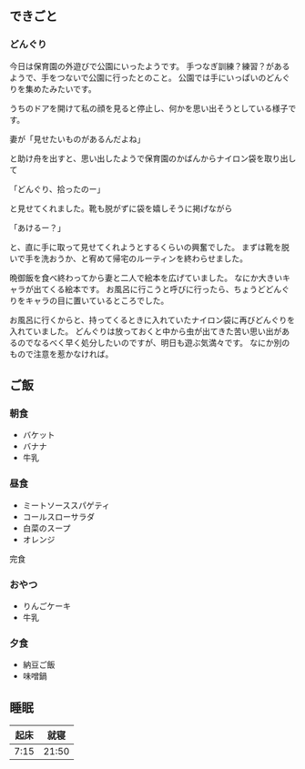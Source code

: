 ## できごと

### どんぐり
今日は保育園の外遊びで公園にいったようです。
手つなぎ訓練？練習？があるようで、手をつないで公園に行ったとのこと。
公園では手にいっぱいのどんぐりを集めたみたいです。

うちのドアを開けて私の顔を見ると停止し、何かを思い出そうとしている様子です。

妻が「見せたいものがあるんだよね」

と助け舟を出すと、思い出したようで保育園のかばんからナイロン袋を取り出して

「どんぐり、拾ったのー」

と見せてくれました。靴も脱がずに袋を嬉しそうに掲げながら

「あけるー？」

と、直に手に取って見せてくれようとするくらいの興奮でした。
まずは靴を脱いで手を洗おうか、と宥めて帰宅のルーティンを終わらせました。

晩御飯を食べ終わってから妻と二人で絵本を広げていました。
なにか大きいキャラが出てくる絵本です。
お風呂に行こうと呼びに行ったら、ちょうどどんぐりをキャラの目に置いているところでした。

お風呂に行くからと、持ってくるときに入れていたナイロン袋に再びどんぐりを入れていました。
どんぐりは放っておくと中から虫が出てきた苦い思い出があるのでなるべく早く処分したいのですが、明日も遊ぶ気満々です。
なにか別のもので注意を惹かなければ。

## ご飯

### 朝食
- バケット
- バナナ
- 牛乳

### 昼食
- ミートソーススパゲティ
- コールスローサラダ
- 白菜のスープ
- オレンジ

完食

### おやつ
- りんごケーキ
- 牛乳

### 夕食
- 納豆ご飯
- 味噌鍋

## 睡眠
|起床|就寝|
|-|-|
|7:15|21:50|
